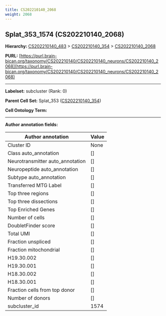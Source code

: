```yaml
---
title: CS202210140_2068
weight: 2068
---
```

## Splat_353_1574 (CS202210140_2068)
<b>Hierarchy: </b>
[CS202210140_483](../CS202210140_483) >
[CS202210140_354](../CS202210140_354) >
[CS202210140_2068](../CS202210140_2068)

**PURL:** [https://purl.brain-bican.org/taxonomy/CS202210140/CS202210140_neurons/CS202210140_2068](https://purl.brain-bican.org/taxonomy/CS202210140/CS202210140_neurons/CS202210140_2068)

---


**Labelset:** subcluster (Rank: 0)

**Parent Cell Set:** Splat_353 ([CS202210140_354](../CS202210140_354))



**Cell Ontology Term:** 

[MARKER GENES.]: #


---

[TRANSFERRED ANNOTATIONS.]: #


[AUTHOR ANNOTATION FIELDS.]: #


**Author annotation fields:**

| Author annotation | Value |
|-------------------|-------|
|Cluster ID|None|
|Class auto_annotation|[]|
|Neurotransmitter auto_annotation|[]|
|Neuropeptide auto_annotation|[]|
|Subtype auto_annotation|[]|
|Transferred MTG Label|[]|
|Top three regions|[]|
|Top three dissections|[]|
|Top Enriched Genes|[]|
|Number of cells|[]|
|DoubletFinder score|[]|
|Total UMI|[]|
|Fraction unspliced|[]|
|Fraction mitochondrial|[]|
|H19.30.002|[]|
|H19.30.001|[]|
|H18.30.002|[]|
|H18.30.001|[]|
|Fraction cells from top donor|[]|
|Number of donors|[]|
|subcluster_id|1574|
